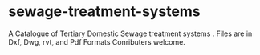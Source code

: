 # sewage-treatment-systems
A Catalogue of Tertiary Domestic Sewage treatment systems . 
Files are in Dxf, Dwg, rvt, and Pdf Formats 
Conributers welcome.
